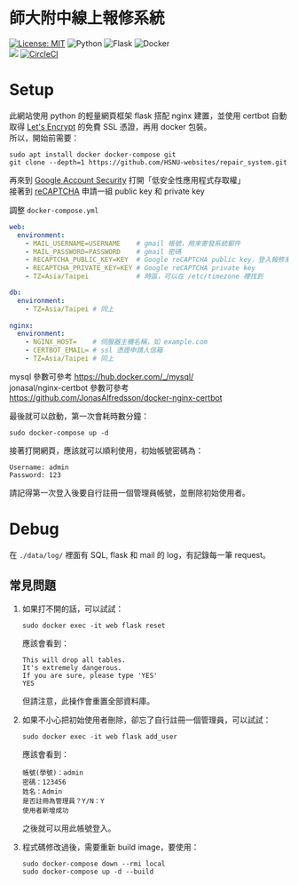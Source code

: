 # 師大附中線上報修系統
[![License: MIT](https://img.shields.io/badge/License-MIT-yellow.svg?style=for-the-badge)](https://opensource.org/licenses/MIT)
<img alt="Python" src="https://img.shields.io/badge/python-%2314354C.svg?style=for-the-badge&logo=python&logoColor=white"/>
<img alt="Flask" src="https://img.shields.io/badge/flask-%23000.svg?style=for-the-badge&logo=flask&logoColor=white"/>
<img alt="Docker" src="https://img.shields.io/badge/docker-%230db7ed.svg?style=for-the-badge&logo=docker&logoColor=white"/>  
<img src="https://www.code-inspector.com/project/23019/status/svg">
[![CircleCI](https://circleci.com/gh/HSNU-websites/repair_system.svg?style=shield)](https://circleci.com/gh/HSNU-websites/repair_system)

# Setup
此網站使用 python 的輕量網頁框架 flask 搭配 nginx 建置，並使用 certbot 自動取得 [Let's Encrypt](https://letsencrypt.org/) 的免費 SSL 憑證，再用 docker 包裝。  
所以，開始前需要：
```shell
sudo apt install docker docker-compose git
git clone --depth=1 https://github.com/HSNU-websites/repair_system.git
```

再來到 [Google Account Security](https://myaccount.google.com/security) 打開「低安全性應用程式存取權」  
接著到 [reCAPTCHA](https://www.google.com/recaptcha/admin/create) 申請一組  public key 和 private key

調整 `docker-compose.yml`
```yml
web:
  environment:
    - MAIL_USERNAME=USERNAME    # gmail 帳號，用來寄發系統郵件
    - MAIL_PASSWORD=PASSWORD    # gmail 密碼
    - RECAPTCHA_PUBLIC_KEY=KEY  # Google reCAPTCHA public key，登入報修系統時驗證
    - RECAPTCHA_PRIVATE_KEY=KEY # Google reCAPTCHA private key
    - TZ=Asia/Taipei            # 時區，可以在 /etc/timezone 裡找到

db:
  environment:
    - TZ=Asia/Taipei # 同上
   
nginx:
  environment:
    - NGINX_HOST=    # 伺服器主機名稱，如 example.com
    - CERTBOT_EMAIL= # ssl 憑證申請人信箱
    - TZ=Asia/Taipei # 同上
```
mysql 參數可參考 https://hub.docker.com/_/mysql/  
jonasal/nginx-certbot 參數可參考 https://github.com/JonasAlfredsson/docker-nginx-certbot

最後就可以啟動，第一次會耗時數分鐘：
```shell
sudo docker-compose up -d
```

接著打開網頁，應該就可以順利使用，初始帳號密碼為：
```
Username: admin
Password: 123
```
請記得第一次登入後要自行註冊一個管理員帳號，並刪除初始使用者。

# Debug
在 `./data/log/` 裡面有 SQL, flask 和 mail 的 log，有記錄每一筆 request。

## 常見問題
1. 如果打不開的話，可以試試：
    ```shell
    sudo docker exec -it web flask reset
    ```
    應該會看到：
    ```
    This will drop all tables.
    It's extremely dangerous.
    If you are sure, please type 'YES'
    YES
    ```
    但請注意，此操作會重置全部資料庫。

2. 如果不小心把初始使用者刪除，卻忘了自行註冊一個管理員，可以試試：
    ```shell
    sudo docker exec -it web flask add_user
    ```
    應該會看到：
    ```
    帳號(學號)：admin
    密碼：123456
    姓名：Admin
    是否註冊為管理員？Y/N：Y
    使用者新增成功
    ```
    之後就可以用此帳號登入。

3. 程式碼修改過後，需要重新 build image，要使用：
    ```shell
    sudo docker-compose down --rmi local
    sudo docker-compose up -d --build
    ```

